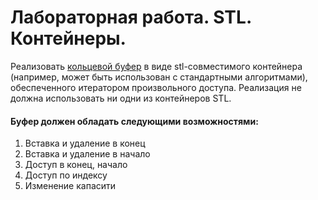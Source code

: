 # Лабораторная работа. STL. Контейнеры.

Реализовать [кольцевой буфер](https://en.wikipedia.org/wiki/Circular_buffer) в виде stl-совместимого контейнера (например, может быть использован с стандартными алгоритмами), обеспеченного итератором произвольного доступа. Реализация не должна использовать ни одни из контейнеров STL.

#### Буфер должен обладать следующими возможностями:
1. Вставка и удаление в конец
2. Вставка и удаление в начало
3. Доступ в конец, начало
4. Доступ по индексу 
5. Изменение капасити
